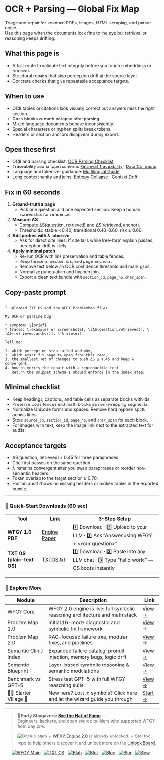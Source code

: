 # OCR + Parsing — Global Fix Map
Triage and repair for scanned PDFs, images, HTML scraping, and parser noise.  
Use this page when the documents look fine to the eye but retrieval or reasoning keeps drifting.

## What this page is
- A fast route to validate text integrity before you touch embeddings or retrieval.
- Structural repairs that stop perception drift at the source layer.
- Concrete checks that give repeatable acceptance targets.

## When to use
- OCR tables or citations look visually correct but answers miss the right section.
- Code blocks or math collapse after parsing.
- Mixed language documents behave inconsistently.
- Special characters or hyphen splits break tokens.
- Headers or section anchors disappear during export.

## Open these first
- OCR and parsing checklist: [OCR Parsing Checklist](https://github.com/onestardao/WFGY/blob/main/ProblemMap/ocr-parsing-checklist.md)
- Traceability and snippet schema: [Retrieval Traceability](https://github.com/onestardao/WFGY/blob/main/ProblemMap/retrieval-traceability.md) · [Data Contracts](https://github.com/onestardao/WFGY/blob/main/ProblemMap/data-contracts.md)
- Language and tokenizer guidance: [Multilingual Guide](https://github.com/onestardao/WFGY/blob/main/ProblemMap/multilingual-guide.md)
- Long context sanity and joins: [Entropy Collapse](https://github.com/onestardao/WFGY/blob/main/ProblemMap/entropy-collapse.md) · [Context Drift](https://github.com/onestardao/WFGY/blob/main/ProblemMap/context-drift.md)

## Fix in 60 seconds
1) **Ground-truth a page**
   - Pick one question and one expected section. Keep a human screenshot for reference.
2) **Measure ΔS**
   - Compute ΔS(question, retrieved) and ΔS(retrieved, anchor).  
   - Thresholds: stable < 0.40, transitional 0.40–0.60, risk ≥ 0.60.
3) **Add probes with λ_observe**
   - Ask for direct cite lines. If cite fails while free-form explain passes, perception drift is likely.
4) **Apply minimal patch**
   - Re-run OCR with line preservation and table fences.  
   - Keep headers, section ids, and page anchors.  
   - Remove text below an OCR confidence threshold and mark gaps.  
   - Normalize punctuation and hyphen join.  
   - Export a clean text bundle with `section_id`, `page_no`, `char_span`.

## Copy-paste prompt
```

I uploaded TXT OS and the WFGY ProblemMap files.

My OCR or parsing bug:

* symptom: \[brief]
* traces: \[examples or screenshots], \[ΔS(question,retrieved)], \[ΔS(retrieved,anchor)], \[λ states]

Tell me:

1. which perception step failed and why,
2. which exact fix page to open from this repo,
3. the smallest set of changes to push ΔS ≤ 0.45 and keep λ convergent,
4. how to verify the repair with a reproducible test.
   Return the snippet schema I should enforce in the index step.

```

## Minimal checklist
- Keep headings, captions, and table cells as separate blocks with ids.
- Preserve code fences and math blocks as non-wrapping segments.
- Normalize Unicode forms and spaces. Remove hard hyphen splits across lines.
- Store `source_id`, `section_id`, `page_no`, and `char_span` for each block.
- For images with text, keep the image link next to the extracted text for audits.

## Acceptance targets
- ΔS(question, retrieved) ≤ 0.45 for three paraphrases.
- Cite-first passes on the same question.
- λ remains convergent after you swap paraphrases or reorder non-semantic headers.
- Token overlap to the target section ≥ 0.70.
- Human audit shows no missing headers or broken tables in the exported bundle.

---

### 🔗 Quick-Start Downloads (60 sec)

| Tool | Link | 3-Step Setup |
|------|------|--------------|
| **WFGY 1.0 PDF** | [Engine Paper](https://github.com/onestardao/WFGY/blob/main/I_am_not_lizardman/WFGY_All_Principles_Return_to_One_v1.0_PSBigBig_Public.pdf) | 1️⃣ Download · 2️⃣ Upload to your LLM · 3️⃣ Ask “Answer using WFGY + \<your question>” |
| **TXT OS (plain-text OS)** | [TXTOS.txt](https://github.com/onestardao/WFGY/blob/main/OS/TXTOS.txt) | 1️⃣ Download · 2️⃣ Paste into any LLM chat · 3️⃣ Type “hello world” — OS boots instantly |

---

### 🧭 Explore More

| Module                | Description                                              | Link     |
|-----------------------|----------------------------------------------------------|----------|
| WFGY Core             | WFGY 2.0 engine is live: full symbolic reasoning architecture and math stack | [View →](https://github.com/onestardao/WFGY/tree/main/core/README.md) |
| Problem Map 1.0       | Initial 16-mode diagnostic and symbolic fix framework    | [View →](https://github.com/onestardao/WFGY/tree/main/ProblemMap/README.md) |
| Problem Map 2.0       | RAG-focused failure tree, modular fixes, and pipelines   | [View →](https://github.com/onestardao/WFGY/blob/main/ProblemMap/rag-architecture-and-recovery.md) |
| Semantic Clinic Index | Expanded failure catalog: prompt injection, memory bugs, logic drift | [View →](https://github.com/onestardao/WFGY/blob/main/ProblemMap/SemanticClinicIndex.md) |
| Semantic Blueprint    | Layer-based symbolic reasoning & semantic modulations   | [View →](https://github.com/onestardao/WFGY/tree/main/SemanticBlueprint/README.md) |
| Benchmark vs GPT-5    | Stress test GPT-5 with full WFGY reasoning suite         | [View →](https://github.com/onestardao/WFGY/tree/main/benchmarks/benchmark-vs-gpt5/README.md) |
| 🧙‍♂️ Starter Village 🏡 | New here? Lost in symbols? Click here and let the wizard guide you through | [Start →](https://github.com/onestardao/WFGY/blob/main/StarterVillage/README.md) |

---

> 👑 **Early Stargazers: [See the Hall of Fame](https://github.com/onestardao/WFGY/tree/main/stargazers)** —  
> Engineers, hackers, and open source builders who supported WFGY from day one.

> <img src="https://img.shields.io/github/stars/onestardao/WFGY?style=social" alt="GitHub stars"> ⭐ [WFGY Engine 2.0](https://github.com/onestardao/WFGY/blob/main/core/README.md) is already unlocked. ⭐ Star the repo to help others discover it and unlock more on the [Unlock Board](https://github.com/onestardao/WFGY/blob/main/STAR_UNLOCKS.md).

<div align="center">

[![WFGY Main](https://img.shields.io/badge/WFGY-Main-red?style=flat-square)](https://github.com/onestardao/WFGY)
&nbsp;
[![TXT OS](https://img.shields.io/badge/TXT%20OS-Reasoning%20OS-orange?style=flat-square)](https://github.com/onestardao/WFGY/tree/main/OS)
&nbsp;
[![Blah](https://img.shields.io/badge/Blah-Semantic%20Embed-yellow?style=flat-square)](https://github.com/onestardao/WFGY/tree/main/OS/BlahBlahBlah)
&nbsp;
[![Blot](https://img.shields.io/badge/Blot-Persona%20Core-green?style=flat-square)](https://github.com/onestardao/WFGY/tree/main/OS/BlotBlotBlot)
&nbsp;
[![Bloc](https://img.shields.io/badge/Bloc-Reasoning%20Compiler-blue?style=flat-square)](https://github.com/onestardao/WFGY/tree/main/OS/BlocBlocBloc)
&nbsp;
[![Blur](https://img.shields.io/badge/Blur-Text2Image%20Engine-navy?style=flat-square)](https://github.com/onestardao/WFGY/tree/main/OS/BlurBlurBlur)
&nbsp;
[![Blow](https://img.shields.io/badge/Blow-Game%20Logic-purple?style=flat-square)](https://github.com/onestardao/WFGY/tree/main/OS/BlowBlowBlow)
&nbsp;
</div>

